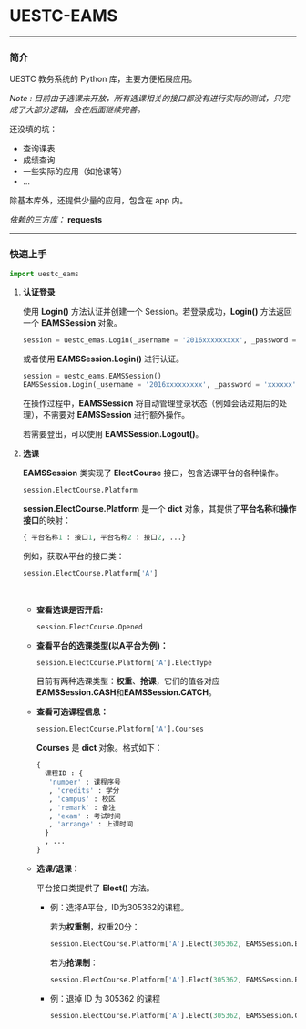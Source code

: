 # **UESTC-EAMS**

---

### **简介**

UESTC 教务系统的 Python 库，主要方便拓展应用。



*Note : 目前由于选课未开放，所有选课相关的接口都没有进行实际的测试，只完成了大部分逻辑，会在后面继续完善。*



还没填的坑：

* 查询课表
* 成绩查询
* 一些实际的应用（如抢课等）
* ...

除基本库外，还提供少量的应用，包含在 app 内。



*依赖的三方库：* **requests**

---

### 快速上手

```python
import uestc_eams
```

1. **认证登录**

   使用 **Login()** 方法认证并创建一个 Session。若登录成功，**Login()** 方法返回一个 **EAMSSession** 对象。

   ```python
   session = uestc_emas.Login(_username = '2016xxxxxxxxx', _password = 'xxxxxx')
   ```

   或者使用 **EAMSSession.Login()** 进行认证。

   ```python
   session = uestc_eams.EAMSSession()
   EAMSSession.Login(_username = '2016xxxxxxxxx', _password = 'xxxxxx')
   ```

   在操作过程中，**EAMSSession** 将自动管理登录状态（例如会话过期后的处理），不需要对 **EAMSSession** 进行额外操作。

   若需要登出，可以使用 **EAMSSession.Logout()**。

2. **选课**

   **EAMSSession** 类实现了 **ElectCourse** 接口，包含选课平台的各种操作。

   ```python
   session.ElectCourse.Platform
   ```

   **session.ElectCourse.Platform** 是一个 **dict** 对象，其提供了**平台名称**和**操作接口**的映射：

   ```python
   { 平台名称1 : 接口1, 平台名称2 : 接口2, ...}
   ```

   例如，获取A平台的接口类：

   ```python
   session.ElectCourse.Platform['A']
   ```

   ​

   - **查看选课是否开启:**

     ```python
     session.ElectCourse.Opened
     ```

   - **查看平台的选课类型(以A平台为例)：**

     ```python
     session.ElectCourse.Platform['A'].ElectType
     ```

     目前有两种选课类型：**权重**、**抢课**，它们的值各对应 **EAMSSession.CASH**和**EAMSSession.CATCH**。

   - **查看可选课程信息：**

     ```python
     session.ElectCourse.Platform['A'].Courses
     ```

     **Courses** 是 **dict** 对象。格式如下：

     ```python
     {
       课程ID : {
       	'number' : 课程序号
       	, 'credits' : 学分
       	, 'campus' : 校区
       	, 'remark' : 备注
       	, 'exam' : 考试时间
       	, 'arrange' : 上课时间
       }
       , ...
     }
     ```

   - **选课/退课：**

     平台接口类提供了 **Elect()** 方法。

     - 例：选择A平台，ID为305362的课程。

       若为**权重制**，权重20分：

       ```python
       session.ElectCourse.Platform['A'].Elect(305362, EAMSSession.ELECT, 20)
       ```

       若为**抢课制**：

       ```python
       session.ElectCourse.Platform['A'].Elect(305362, EAMSSession.ELECT)
       ```

     - 例：退掉 ID 为 305362 的课程

       ```python
       session.ElectCourse.Platform['A'].Elect(305362, EAMSSession.CANCEL)
       ```

       ​


